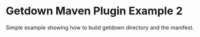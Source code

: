 # Getdown Maven Plugin Example 2

Simple example showing how to build getdown directory and the manifest.

